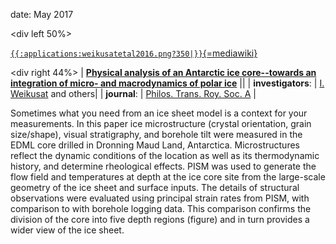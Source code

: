 date: May 2017

\<div left 50%\>

[`{{:applications:weikusatetal2016.png?350|}}`{=mediawiki}](http://dx.doi.org/10.1098/rsta.2015.0347)


\<div right 44%\> \| **[Physical analysis of an Antarctic ice
core\--towards an integration of micro- and macrodynamics of polar
ice](http://dx.doi.org/10.1098/rsta.2015.0347)** \|\| \|
**investigators**: \| [I.
Weikusat](https://www.awi.de/ueber-uns/organisation/mitarbeiter/ilka-weikusat.html)
and others\| \| **journal**: \| [Philos. Trans. Roy. Soc.
A](http://rsta.royalsocietypublishing.org/) \|

Sometimes what you need from an ice sheet model is a context for your
measurements. In this paper ice microstructure (crystal orientation,
grain size/shape), visual stratigraphy, and borehole tilt were measured
in the EDML core drilled in Dronning Maud Land, Antarctica.
Microstructures reflect the dynamic conditions of the location as well
as its thermodynamic history, and determine rheological effects. PISM
was used to generate the flow field and temperatures at depth at the ice
core site from the large-scale geometry of the ice sheet and surface
inputs. The details of structural observations were evaluated using
principal strain rates from PISM, with comparison to with borehole
logging data. This comparison confirms the division of the core into
five depth regions (figure) and in turn provides a wider view of the ice
sheet.



